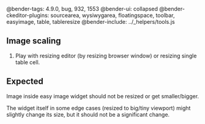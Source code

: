 @bender-tags: 4.9.0, bug, 932, 1553
@bender-ui: collapsed
@bender-ckeditor-plugins: sourcearea, wysiwygarea, floatingspace, toolbar, easyimage, table, tableresize
@bender-include: ../_helpers/tools.js

## Image scaling

1. Play with resizing editor (by resizing browser window) or resizing single table cell.

## Expected

Image inside easy image widget should not be resized or get smaller/bigger.

The widget itself in some edge cases (resized to big/tiny viewport) might slightly change its size, but it should not be
a significant change.
